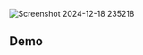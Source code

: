 ![Screenshot 2024-12-18 235218](https://github.com/user-attachments/assets/b1b2589e-f631-4c9c-a17f-e200c2bd8892)

## Demo
